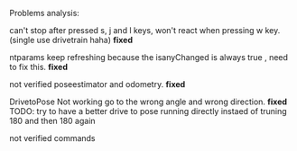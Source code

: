 Problems analysis:

can't stop after pressed s, j and l keys, won't react when pressing w key.(single use drivetrain haha) **fixed**

ntparams keep refreshing because the isanyChanged is always true , need to fix this. **fixed**

not verified poseestimator and odometry. **fixed**

DrivetoPose Not working go to the wrong angle and wrong direction. **fixed**
TODO: try to have a better drive to pose running directly instaed of truning 180 and then 180 again

not verified commands 